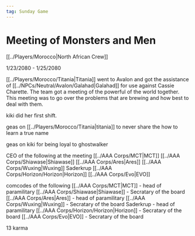 ```yaml
---
tag: Sunday Game
---
```

# Meeting of Monsters and Men
[[../Players/Morocco|North African Crew]]

1/23/2080 - 1/25/2080


[[../Players/Morocco/Titania|Titania]] went to Avalon and got the assistance of [[../NPCs/Neutral/Avalon/Galahad|Galahad]] for use against Cassie Charette. The team got a meeting of the powerful of the world together. This meeting was to go over the problems that are brewing and how best to deal with them. 

kiki did her first shift.

geas on [[../Players/Morocco/Titania|titania]] to never share the how to learn a true name

geas on kiki for being loyal to ghostwalker

CEO of the following at the meeting
[[../AAA Corps/MCT|MCT]]
[[../AAA Corps/Shiawase|Shiawase]]
[[../AAA Corps/Ares|Ares]]
[[../AAA Corps/Wuxing|Wuxing]]
Saderkrup
[[../AAA Corps/Horizon/Horizon|Horizon]]
[[../AAA Corps/Evo|EVO]]

comcodes of the following
[[../AAA Corps/MCT|MCT]] - head of paramilitary
[[../AAA Corps/Shiawase|Shiawase]] - Secratary of the board
[[../AAA Corps/Ares|Ares]] - head of paramilitary
[[../AAA Corps/Wuxing|Wuxing]] - Secratary of the board
Saderkrup - head of paramilitary
[[../AAA Corps/Horizon/Horizon|Horizon]] - Secratary of the board
[[../AAA Corps/Evo|EVO]] - Secratary of the board

13 karma